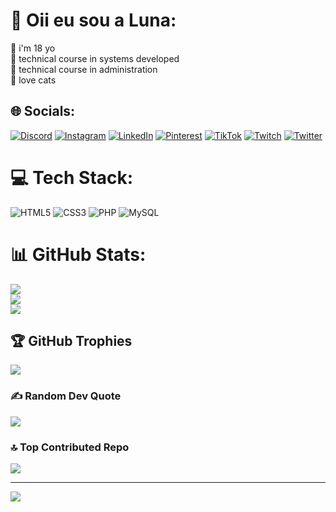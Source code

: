 # 💫 Oii eu sou a Luna:
🍒 i'm 18 yo<br>​🍓​ technical course in systems developed<br>🍉 technical course in administration<br>​💖​ love cats


## 🌐 Socials:
[![Discord](https://img.shields.io/badge/Discord-%237289DA.svg?logo=discord&logoColor=white)](https://discord.gg/imlunia) [![Instagram](https://img.shields.io/badge/Instagram-%23E4405F.svg?logo=Instagram&logoColor=white)](https://instagram.com/@larxbg) [![LinkedIn](https://img.shields.io/badge/LinkedIn-%230077B5.svg?logo=linkedin&logoColor=white)](https://linkedin.com/in/lara-regina-berto-zanata-79406a28a) [![Pinterest](https://img.shields.io/badge/Pinterest-%23E60023.svg?logo=Pinterest&logoColor=white)](https://pinterest.com/@lunsluv_) [![TikTok](https://img.shields.io/badge/TikTok-%23000000.svg?logo=TikTok&logoColor=white)](https://tiktok.com/@@ctlynsluv) [![Twitch](https://img.shields.io/badge/Twitch-%239146FF.svg?logo=Twitch&logoColor=white)](https://twitch.tv/@lunazzitta_) [![Twitter](https://img.shields.io/badge/Twitter-%231DA1F2.svg?logo=Twitter&logoColor=white)](https://twitter.com/@imlunia) 

# 💻 Tech Stack:
![HTML5](https://img.shields.io/badge/html5-%23E34F26.svg?style=for-the-badge&logo=html5&logoColor=white) ![CSS3](https://img.shields.io/badge/css3-%231572B6.svg?style=for-the-badge&logo=css3&logoColor=white) ![PHP](https://img.shields.io/badge/php-%23777BB4.svg?style=for-the-badge&logo=php&logoColor=white) ![MySQL](https://img.shields.io/badge/mysql-%2300f.svg?style=for-the-badge&logo=mysql&logoColor=white) 
# 📊 GitHub Stats:
![](https://github-readme-stats.vercel.app/api?username=imlunia&theme=dracula&hide_border=false&include_all_commits=true&count_private=true)<br/>
![](https://github-readme-streak-stats.herokuapp.com/?user=imlunia&theme=dracula&hide_border=false)<br/>
![](https://github-readme-stats.vercel.app/api/top-langs/?username=imlunia&theme=dracula&hide_border=false&include_all_commits=true&count_private=true&layout=compact)

## 🏆 GitHub Trophies
![](https://github-profile-trophy.vercel.app/?username=imlunia&theme=dracula&no-frame=false&no-bg=true&margin-w=4)

### ✍️ Random Dev Quote
![](https://quotes-github-readme.vercel.app/api?type=horizontal&theme=radical)

### 🔝 Top Contributed Repo
![](https://github-contributor-stats.vercel.app/api?username=imlunia&limit=5&theme=dracula&combine_all_yearly_contributions=true)

---
[![](https://visitcount.itsvg.in/api?id=imlunia&icon=9&color=5)](https://visitcount.itsvg.in)

<!-- Proudly created with GPRM ( https://gprm.itsvg.in ) -->
